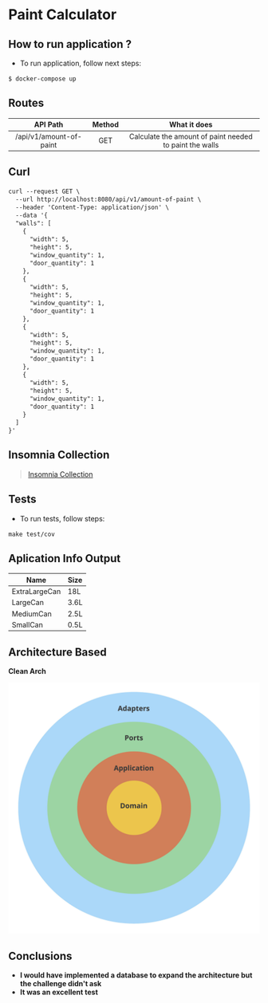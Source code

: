 # Paint Calculator

## How to run application ?

- To run application, follow next steps:

```shell
$ docker-compose up
```

## Routes

|        API Path         | Method |                      What it does                       |
|:-----------------------:|:------:|:-------------------------------------------------------:|
| /api/v1/amount-of-paint |  GET   | Calculate the amount of paint needed to paint the walls |

## Curl

```shell
curl --request GET \
  --url http://localhost:8080/api/v1/amount-of-paint \
  --header 'Content-Type: application/json' \
  --data '{
  "walls": [
    {
      "width": 5,
      "height": 5,
      "window_quantity": 1,
      "door_quantity": 1
    },
    {
      "width": 5,
      "height": 5,
      "window_quantity": 1,
      "door_quantity": 1
    },
    {
      "width": 5,
      "height": 5,
      "window_quantity": 1,
      "door_quantity": 1
    },
    {
      "width": 5,
      "height": 5,
      "window_quantity": 1,
      "door_quantity": 1
    }
  ]
}'
```

## Insomnia Collection

> [Insomnia Collection](.insomnia/digitalrepublic.json)

## Tests

- To run tests, follow steps:

``` 
make test/cov
``` 

## Aplication Info Output

| Name          | Size |
|---------------|------|
| ExtraLargeCan | 18L  |
| LargeCan      | 3.6L |
| MediumCan     | 2.5L |
| SmallCan      | 0.5L |

## Architecture Based

**Clean Arch**

![Clean Arch](.gitlab/img.png)

## Conclusions

- **I would have implemented a database to expand the architecture but the challenge didn't ask**
- **It was an excellent test**